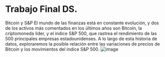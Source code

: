# Trabajo Final DS.
Bitcoin y S&P
El mundo de las finanzas está en constante evolución, y dos de los activos más comentados en los últimos años son Bitcoin, la criptomoneda líder, y el índice S&P 500, 
que rastrea el rendimiento de las 500 principales empresas estadounidenses. A lo largo de esta historia de datos, exploraremos la posible relación entre las variaciones
de precios de Bitcoin y los movimientos del índice S&P 500.
![image](https://github.com/cardarzam/DS-Coderhouse/assets/140079484/a55ccfa2-7dc7-4da6-bdc3-735dea6c6680)
